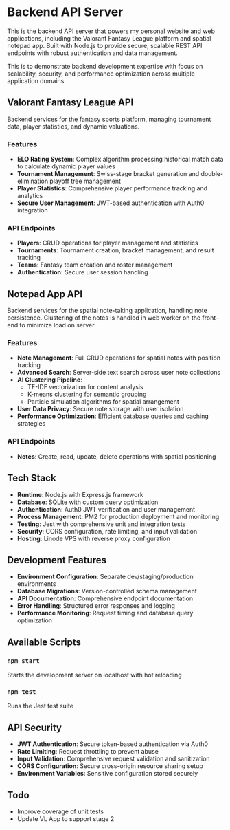 # Backend API Server

This is the backend API server that powers my personal website and web applications, including the Valorant Fantasy League platform and spatial notepad app. Built with Node.js to provide secure, scalable REST API endpoints with robust authentication and data management.

This is to demonstrate backend development expertise with focus on scalability, security, and performance optimization across multiple application domains.
## Valorant Fantasy League API

Backend services for the fantasy sports platform, managing tournament data, player statistics, and dynamic valuations.

### Features

- **ELO Rating System**: Complex algorithm processing historical match data to calculate dynamic player values
- **Tournament Management**: Swiss-stage bracket generation and double-elimination playoff tree management
- **Player Statistics**: Comprehensive player performance tracking and analytics
- **Secure User Management**: JWT-based authentication with Auth0 integration

### API Endpoints
- **Players**: CRUD operations for player management and statistics
- **Tournaments**: Tournament creation, bracket management, and result tracking
- **Teams**: Fantasy team creation and roster management
- **Authentication**: Secure user session handling

## Notepad App API

Backend services for the spatial note-taking application, handling note persistence. Clustering of the notes is handled in web worker on the front-end to minimize load on server.

### Features

- **Note Management**: Full CRUD operations for spatial notes with position tracking
- **Advanced Search**: Server-side text search across user note collections
- **AI Clustering Pipeline**: 
  - TF-IDF vectorization for content analysis
  - K-means clustering for semantic grouping
  - Particle simulation algorithms for spatial arrangement
- **User Data Privacy**: Secure note storage with user isolation
- **Performance Optimization**: Efficient database queries and caching strategies

### API Endpoints

- **Notes**: Create, read, update, delete operations with spatial positioning

## Tech Stack

- **Runtime**: Node.js with Express.js framework
- **Database**: SQLite with custom query optimization
- **Authentication**: Auth0 JWT verification and user management
- **Process Management**: PM2 for production deployment and monitoring
- **Testing**: Jest with comprehensive unit and integration tests
- **Security**: CORS configuration, rate limiting, and input validation
- **Hosting**: Linode VPS with reverse proxy configuration

## Development Features

- **Environment Configuration**: Separate dev/staging/production environments
- **Database Migrations**: Version-controlled schema management
- **API Documentation**: Comprehensive endpoint documentation
- **Error Handling**: Structured error responses and logging
- **Performance Monitoring**: Request timing and database query optimization

## Available Scripts

### `npm start`
Starts the development server on localhost with hot reloading

### `npm test`
Runs the Jest test suite


## API Security

- **JWT Authentication**: Secure token-based authentication via Auth0
- **Rate Limiting**: Request throttling to prevent abuse
- **Input Validation**: Comprehensive request validation and sanitization
- **CORS Configuration**: Secure cross-origin resource sharing setup
- **Environment Variables**: Sensitive configuration stored securely


## Todo
- Improve coverage of unit tests
- Update VL App to support stage 2
